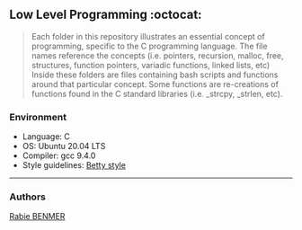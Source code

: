## Low Level Programming :octocat:
> Each folder in this repository illustrates an essential concept of programming,
> specific to the C programming language. The file names reference the concepts
> (i.e. pointers, recursion, malloc, free, structures, function pointers, variadic
> functions, linked lists, etc) Inside these folders are files containing bash
> scripts and functions around that particular concept. Some functions are
> re-creations of functions found in the C standard libraries (i.e. _strcpy, _strlen,
> etc).

### Environment
* Language: C
* OS: Ubuntu 20.04 LTS
* Compiler: gcc 9.4.0
* Style guidelines: [Betty style](https://github.com/alx-tools/Betty)

---
### Authors
[Rabie BENMER](https://twitter.com/WhiteHendrix5)
